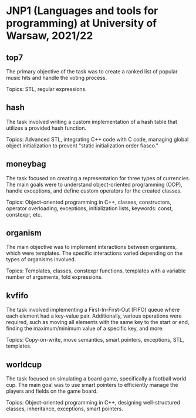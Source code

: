 # JNP1 (Languages and tools for programming) at University of Warsaw, 2021/22

## top7
The primary objective of the task was to create a ranked list of popular music hits and handle the voting process.

Topics: STL, regular expressions.

## hash
The task involved writing a custom implementation of a hash table that utilizes a provided hash function.

Topics: Advanced STL, integrating C++ code with C code, managing global object initialization to prevent "static initialization order fiasco."

## moneybag
The task focused on creating a representation for three types of currencies. The main goals were to understand object-oriented programming (OOP), handle exceptions, and define custom operators for the created classes.

Topics: Object-oriented programming in C++, classes, constructors, operator overloading, exceptions, initialization lists, keywords: const, constexpr, etc.

## organism
The main objective was to implement interactions between organisms, which were templates. The specific interactions varied depending on the types of organisms involved.

Topics: Templates, classes, constexpr functions, templates with a variable number of arguments, fold expressions.

## kvfifo
The task involved implementing a First-In-First-Out (FIFO) queue where each element had a key-value pair. Additionally, various operations were required, such as moving all elements with the same key to the start or end, finding the maximum/minimum value of a specific key, and more.

Topics: Copy-on-write, move semantics, smart pointers, exceptions, STL, templates.

## worldcup
The task focused on simulating a board game, specifically a football world cup. The main goal was to use smart pointers to efficiently manage the players and fields on the game board.

Topics: Object-oriented programming in C++, designing well-structured classes, inheritance, exceptions, smart pointers.
